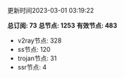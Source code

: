 更新时间2023-03-01 03:19:22

**总订阅: 73**
**总节点: 1253**
**有效节点: 483**
- v2ray节点: 328
- ss节点: 120
- trojan节点: 31
- ssr节点: 4
